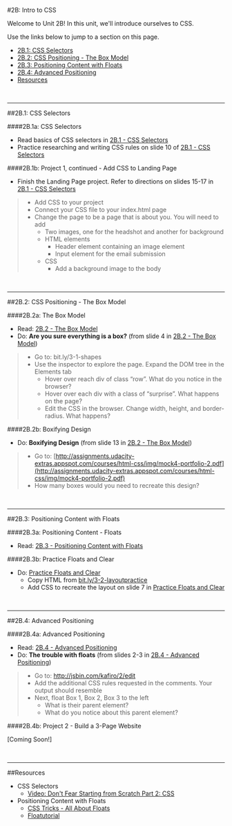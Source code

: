 #2B: Intro to CSS

Welcome to Unit 2B!  In this unit, we'll introduce ourselves to CSS.

Use the links below to jump to a section on this page.

- [2B.1: CSS Selectors](#2B1-css-selectors)
- [2B.2: CSS Positioning - The Box Model](#2B2-boxmodel)
- [2B.3: Positioning Content with Floats](#2B3-float)
- [2B.4: Advanced Positioning](#2B4-advanced)
- [Resources](#resources)

<br>
<hr height="10px">
##<a id="2B1-css-selectors">2B.1: CSS Selectors</a>

####2B.1a: CSS Selectors
- Read basics of CSS selectors in [2B.1 - CSS Selectors](https://docs.google.com/presentation/d/1Gs9I608u4gGIy3oJIAJmLUXduax05i8d0vvIsdbaDlM/edit?usp=sharing)
- Practice researching and writing CSS rules on slide 10 of [2B.1 - CSS Selectors](https://docs.google.com/presentation/d/1Gs9I608u4gGIy3oJIAJmLUXduax05i8d0vvIsdbaDlM/edit?usp=sharing)


####2B.1b: Project 1, continued - Add CSS to Landing Page


- Finish the Landing Page project.  Refer to directions on slides 15-17 in [2B.1 - CSS Selectors](https://docs.google.com/presentation/d/1Gs9I608u4gGIy3oJIAJmLUXduax05i8d0vvIsdbaDlM/edit?usp=sharing)

> - Add CSS to your project
> - Connect your CSS file to your index.html page
> - Change the page to be a page that is about you.  You will need to add
> 	- Two images, one for the headshot and another for background
> 	- HTML elements 
> 		- Header element containing an image element
>		- Input element for the email submission 
>	- CSS
>		- Add a background image to the body 


<br>
<hr height="10px">
##<a id="2B2-boxmodel">2B.2: CSS Positioning - The Box Model</a>

####2B.2a: The Box Model
- Read: [2B.2 - The Box Model](https://docs.google.com/presentation/d/1CBYD9bsQmbMLX5sZINM4B6Bx5oFDcE64_jezmKzvHLQ/edit?usp=sharing)
- Do: **Are you sure everything is a box?** (from slide 4 in [2B.2 - The Box Model](https://docs.google.com/presentation/d/1CBYD9bsQmbMLX5sZINM4B6Bx5oFDcE64_jezmKzvHLQ/edit?usp=sharing))

> - Go to: bit.ly/3-1-shapes
> - Use the inspector to explore the page. Expand the DOM tree in the Elements tab
>	- Hover over reach div of class “row”. What do you notice in the browser?
>	- Hover over each div with a class of “surprise”. What happens on the page?
>	- Edit the CSS in the browser. Change width, height, and border-radius. What happens?


####2B.2b: Boxifying Design

- Do: **Boxifying Design** (from slide 13 in [2B.2 - The Box Model](https://docs.google.com/presentation/d/1CBYD9bsQmbMLX5sZINM4B6Bx5oFDcE64_jezmKzvHLQ/edit?usp=sharing))
> - Go to: [http://assignments.udacity-extras.appspot.com/courses/html-css/img/mock4-portfolio-2.pdf](http://assignments.udacity-extras.appspot.com/courses/html-css/img/mock4-portfolio-2.pdf)
> - How many boxes would you need to recreate this design?



<br>
<hr height="10px">
##<a id="2B3-float">2B.3: Positioning Content with Floats</a>

####2B.3a: Positioning Content - Floats
- Read: [2B.3 - Positioning Content with Floats](https://docs.google.com/presentation/d/1izl1PtVtrL195T07F1cnM2WmlUtkbhvPRMvCY0MPPcg/edit?usp=sharing)

####2B.3b: Practice Floats and Clear
- Do: [Practice Floats and Clear](https://docs.google.com/presentation/d/1izl1PtVtrL195T07F1cnM2WmlUtkbhvPRMvCY0MPPcg/edit?usp=sharing)
	- Copy HTML from [bit.ly/3-2-layoutpractice](bit.ly/3-2-layoutpractice)
	- Add CSS to recreate the layout on slide 7 in [Practice Floats and Clear](https://docs.google.com/presentation/d/1izl1PtVtrL195T07F1cnM2WmlUtkbhvPRMvCY0MPPcg/edit?usp=sharing)

<br>
<hr height="10px">

##<a id="2B4-advanced">2B.4: Advanced Positioning</a>

####2B.4a: Advanced Positioning
- Read: [2B.4 - Advanced Positioning](https://docs.google.com/presentation/d/1TJsbjGFoKpD_-z-vII96heo1LyV5z7NlxJjXuqmJ_gA/edit?usp=sharing)
- Do: **The trouble with floats** (from slides 2-3 in [2B.4 - Advanced Positioning](https://docs.google.com/presentation/d/1TJsbjGFoKpD_-z-vII96heo1LyV5z7NlxJjXuqmJ_gA/edit?usp=sharing))

> - Go to: http://jsbin.com/kafiro/2/edit
> - Add the additional CSS rules requested in the comments. Your output should resemble
> - Next, float Box 1, Box 2, Box 3 to the left
>	- What is their parent element?
>	- What do you notice about this parent element?



####2B.4b: Project 2 - Build a 3-Page Website

[Coming Soon!]

<br>
<hr height="10px">

##<a id="resources">Resources</a>

- CSS Selectors
	- [Video: Don't Fear Starting from Scratch Part 2: CSS](http://www.dontfeartheinternet.com/css/don%E2%80%99t-fear-starting-from-scratch-2)
- Positioning Content with Floats
	- [CSS Tricks - All About Floats](https://css-tricks.com/all-about-floats/)
	- [Floatutorial](http://css.maxdesign.com.au/floatutorial/)
	